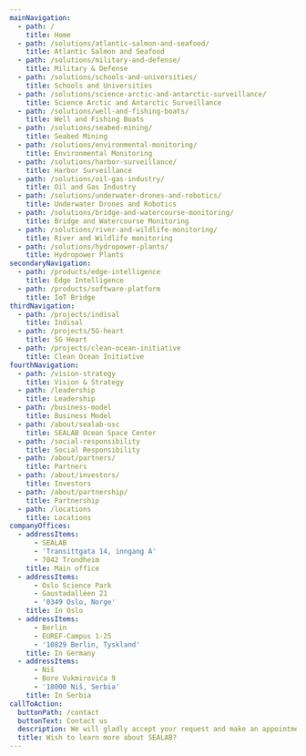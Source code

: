 ```yaml
---
mainNavigation:
  - path: /
    title: Home
  - path: /solutions/atlantic-salmon-and-seafood/
    title: Atlantic Salmon and Seafood
  - path: /solutions/military-and-defense/
    title: Military & Defense
  - path: /solutions/schools-and-universities/
    title: Schools and Universities
  - path: /solutions/science-arctic-and-antarctic-surveillance/
    title: Science Arctic and Antarctic Surveillance
  - path: /solutions/well-and-fishing-boats/
    title: Well and Fishing Boats
  - path: /solutions/seabed-mining/
    title: Seabed Mining
  - path: /solutions/environmental-monitoring/
    title: Environmental Monitoring
  - path: /solutions/harbor-surveillance/
    title: Harbor Surveillance
  - path: /solutions/oil-gas-industry/
    title: Oil and Gas Industry
  - path: /solutions/underwater-drones-and-robotics/
    title: Underwater Drones and Robotics
  - path: /solutions/bridge-and-watercourse-monitoring/
    title: Bridge and Watercourse Monitoring
  - path: /solutions/river-and-wildlife-monitoring/
    title: River and Wildlife monitoring
  - path: /solutions/hydropower-plants/
    title: Hydropower Plants
secondaryNavigation:
  - path: /products/edge-intelligence
    title: Edge Intelligence
  - path: /products/software-platform
    title: IoT Bridge
thirdNavigation:
  - path: /projects/indisal
    title: Indisal
  - path: /projects/5G-heart
    title: 5G Heart
  - path: /projects/clean-ocean-initiative
    title: Clean Ocean Initiative
fourthNavigation:
  - path: /vision-strategy
    title: Vision & Strategy
  - path: /leadership
    title: Leadership
  - path: /business-model
    title: Business Model
  - path: /about/sealab-osc
    title: SEALAB Ocean Space Center
  - path: /social-responsibility
    title: Social Responsibility
  - path: /about/partners/
    title: Partners
  - path: /about/investors/
    title: Investors
  - path: /about/partnership/
    title: Partnership
  - path: /locations
    title: Locations
companyOffices:
  - addressItems:
      - SEALAB
      - 'Transittgata 14, inngang A'
      - 7042 Trondheim
    title: Main office
  - addressItems:
      - Oslo Science Park
      - Gaustadalléen 21
      - '0349 Oslo, Norge'
    title: In Oslo
  - addressItems:
      - Berlin
      - EUREF-Campus 1-25
      - '10829 Berlin, Tyskland'
    title: In Germany
  - addressItems:
      - Niš
      - Bore Vukmirovića 9
      - '18000 Niš, Serbia'
    title: In Serbia
callToAction:
  buttonPath: /contact
  buttonText: Contact us
  description: We will gladly accept your request and make an appointment with you.
  title: Wish to learn more about SEALAB?
---
```


